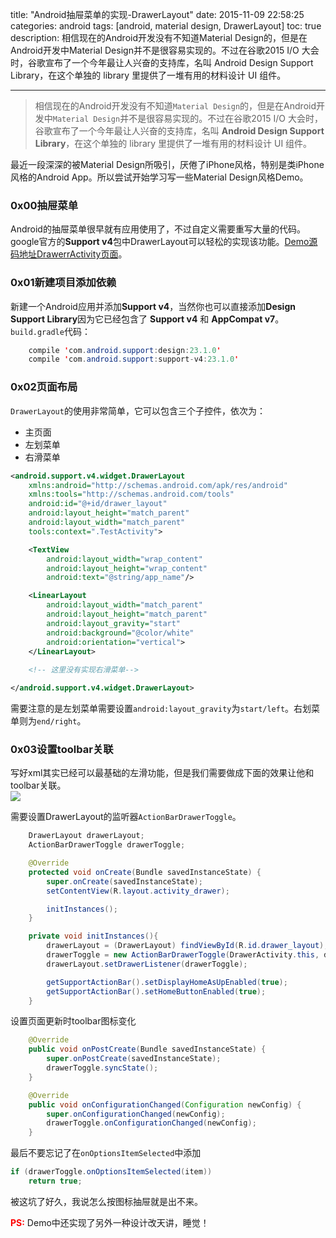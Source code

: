 title: "Android抽屉菜单的实现-DrawerLayout"
date: 2015-11-09 22:58:25
categories: android
tags: [android, material design, DrawerLayout]
toc: true
description: 相信现在的Android开发没有不知道Material Design的，但是在Android开发中Material Design并不是很容易实现的。不过在谷歌2015 I/O 大会时，谷歌宣布了一个今年最让人兴奋的支持库，名叫 Android Design Support Library，在这个单独的 library 里提供了一堆有用的材料设计 UI 组件。

---
>相信现在的Android开发没有不知道`Material Design`的，但是在Android开发中`Material Design`并不是很容易实现的。不过在谷歌2015 I/O 大会时，谷歌宣布了一个今年最让人兴奋的支持库，名叫 **Android Design Support Library**，在这个单独的 library 里提供了一堆有用的材料设计 UI 组件。

最近一段深深的被Material Design所吸引，厌倦了iPhone风格，特别是类iPhone风格的Android App。所以尝试开始学习写一些Material Design风格Demo。

### 0x00抽屉菜单
Android的抽屉菜单很早就有应用使用了，不过自定义需要重写大量的代码。google官方的**Support v4**包中DrawerLayout可以轻松的实现该功能。[Demo源码地址DrawerrActivity页面](https://github.com/gnaix92/demo-material)。

### 0x01新建项目添加依赖
新建一个Android应用并添加**Support v4**，当然你也可以直接添加**Design Support Library**因为它已经包含了 **Support v4** 和 **AppCompat v7**。
`build.gradle`代码：

```java
    compile 'com.android.support:design:23.1.0'
    compile 'com.android.support:support-v4:23.1.0'
```

### 0x02页面布局
`DrawerLayout`的使用非常简单，它可以包含三个子控件，依次为：   

- 主页面
- 左划菜单
- 右滑菜单

``` xml
<android.support.v4.widget.DrawerLayout
    xmlns:android="http://schemas.android.com/apk/res/android"
    xmlns:tools="http://schemas.android.com/tools"
    android:id="@+id/drawer_layout"
    android:layout_height="match_parent"
    android:layout_width="match_parent"
    tools:context=".TestActivity">

    <TextView
        android:layout_width="wrap_content"
        android:layout_height="wrap_content"
        android:text="@string/app_name"/>

    <LinearLayout
        android:layout_width="match_parent"
        android:layout_height="match_parent"
        android:layout_gravity="start"
        android:background="@color/white"
        android:orientation="vertical">
    </LinearLayout>
    
    <!-- 这里没有实现右滑菜单-->

</android.support.v4.widget.DrawerLayout>
```

需要注意的是左划菜单需要设置`android:layout_gravity`为`start/left`。右划菜单则为`end/right`。

### 0x03设置toolbar关联
写好xml其实已经可以最基础的左滑功能，但是我们需要做成下面的效果让他和toolbar关联。   
![](http://gnaixx.cc/blog_images/material-darwer/1.gif)

需要设置DrawerLayout的监听器`ActionBarDrawerToggle`。

```java
 	DrawerLayout drawerLayout;
    ActionBarDrawerToggle drawerToggle;

    @Override
    protected void onCreate(Bundle savedInstanceState) {
        super.onCreate(savedInstanceState);
        setContentView(R.layout.activity_drawer);

        initInstances();
    }

    private void initInstances(){
        drawerLayout = (DrawerLayout) findViewById(R.id.drawer_layout);
        drawerToggle = new ActionBarDrawerToggle(DrawerActivity.this, drawerLayout, R.string.open, R.string.close);
        drawerLayout.setDrawerListener(drawerToggle);

        getSupportActionBar().setDisplayHomeAsUpEnabled(true);
        getSupportActionBar().setHomeButtonEnabled(true);
    }
```
设置页面更新时toolbar图标变化

```java
	@Override
    public void onPostCreate(Bundle savedInstanceState) {
        super.onPostCreate(savedInstanceState);
        drawerToggle.syncState();
    }

    @Override
    public void onConfigurationChanged(Configuration newConfig) {
        super.onConfigurationChanged(newConfig);
        drawerToggle.onConfigurationChanged(newConfig);
    }
```

最后不要忘记了在`onOptionsItemSelected`中添加

```java
if (drawerToggle.onOptionsItemSelected(item))
	return true;
```
被这坑了好久，我说怎么按图标抽屉就是出不来。

<font color=red>**PS:**</font>
Demo中还实现了另外一种设计改天讲，睡觉！
